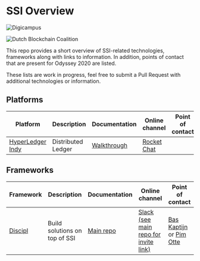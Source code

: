 # SSI Overview

![Digicampus](https://www.dedigicampus.nl/img/logo-digicampus.svg)

![Dutch Blockchain Coalition](https://dutchblockchaincoalition.org/assets/images/Logo-DBC.png)

This repo provides a short overview of SSI-related technologies, frameworks along with links to information.
In addition, points of contact that are present for Odyssey 2020 are listed.

These lists are work in progress, feel free to submit a Pull Request with additional technologies or information. 

## Platforms

|Platform|Description|Documentation|Online channel|Point of contact|
|---|---|---|---|---|
|[HyperLedger Indy](https://www.hyperledger.org/projects/hyperledger-indy)|Distributed Ledger|[Walkthrough](https://github.com/hyperledger/indy-sdk/blob/master/docs/getting-started/indy-walkthrough.md)|[Rocket Chat](https://chat.hyperledger.org/channel/indy)|   |

## Frameworks

|Framework|Description|Documentation|Online channel|Point of contact|
|---|---|---|---|---|
|[Discipl](https://discipl.org/)|Build solutions on top of SSI|[Main repo](https://github.com/discipl/main)|[Slack (see main repo for invite link)](https://discipl.slack.com)|[Bas Kaptijn](https://github.com/bkaptijn) or [Pim Otte](https://github.com/pimotte)|
